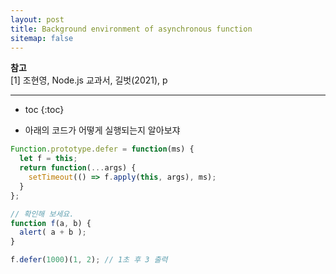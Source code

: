 ```yaml
---
layout: post
title: Background environment of asynchronous function
sitemap: false
---
```


**참고**  
[1] 조현영, Node.js 교과서, 길벗(2021), p  
* * *  

* toc
{:toc}

* 아래의 코드가 어떻게 실행되는지 알아보쟈
~~~js
Function.prototype.defer = function(ms) {
  let f = this;
  return function(...args) {
    setTimeout(() => f.apply(this, args), ms);
  }
};

// 확인해 보세요.
function f(a, b) {
  alert( a + b );
}

f.defer(1000)(1, 2); // 1초 후 3 출력
~~~
